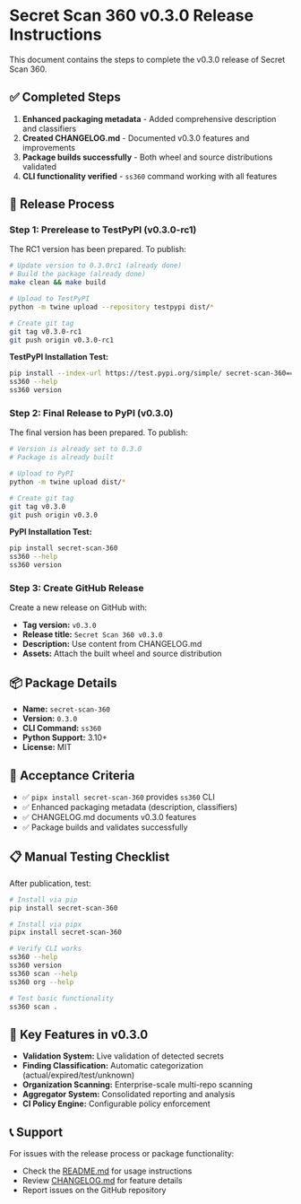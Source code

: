 # Secret Scan 360 v0.3.0 Release Instructions

This document contains the steps to complete the v0.3.0 release of Secret Scan 360.

## ✅ Completed Steps

1. **Enhanced packaging metadata** - Added comprehensive description and classifiers
2. **Created CHANGELOG.md** - Documented v0.3.0 features and improvements  
3. **Package builds successfully** - Both wheel and source distributions validated
4. **CLI functionality verified** - `ss360` command working with all features

## 🚀 Release Process

### Step 1: Prerelease to TestPyPI (v0.3.0-rc1)

The RC1 version has been prepared. To publish:

```bash
# Update version to 0.3.0rc1 (already done)
# Build the package (already done)
make clean && make build

# Upload to TestPyPI
python -m twine upload --repository testpypi dist/*

# Create git tag
git tag v0.3.0-rc1
git push origin v0.3.0-rc1
```

**TestPyPI Installation Test:**
```bash
pip install --index-url https://test.pypi.org/simple/ secret-scan-360==0.3.0rc1
ss360 --help
ss360 version
```

### Step 2: Final Release to PyPI (v0.3.0)

The final version has been prepared. To publish:

```bash
# Version is already set to 0.3.0
# Package is already built

# Upload to PyPI
python -m twine upload dist/*

# Create git tag
git tag v0.3.0
git push origin v0.3.0
```

**PyPI Installation Test:**
```bash
pip install secret-scan-360
ss360 --help
ss360 version
```

### Step 3: Create GitHub Release

Create a new release on GitHub with:

- **Tag version:** `v0.3.0`
- **Release title:** `Secret Scan 360 v0.3.0`
- **Description:** Use content from CHANGELOG.md
- **Assets:** Attach the built wheel and source distribution

## 📦 Package Details

- **Name:** `secret-scan-360`
- **Version:** `0.3.0`
- **CLI Command:** `ss360`
- **Python Support:** 3.10+
- **License:** MIT

## 🎯 Acceptance Criteria

- ✅ `pipx install secret-scan-360` provides `ss360` CLI
- ✅ Enhanced packaging metadata (description, classifiers)
- ✅ CHANGELOG.md documents v0.3.0 features
- ✅ Package builds and validates successfully

## 📋 Manual Testing Checklist

After publication, test:

```bash
# Install via pip
pip install secret-scan-360

# Install via pipx
pipx install secret-scan-360

# Verify CLI works
ss360 --help
ss360 version
ss360 scan --help
ss360 org --help

# Test basic functionality
ss360 scan .
```

## 🔧 Key Features in v0.3.0

- **Validation System:** Live validation of detected secrets
- **Finding Classification:** Automatic categorization (actual/expired/test/unknown)
- **Organization Scanning:** Enterprise-scale multi-repo scanning
- **Aggregator System:** Consolidated reporting and analysis
- **CI Policy Engine:** Configurable policy enforcement

## 📞 Support

For issues with the release process or package functionality:
- Check the [README.md](README.md) for usage instructions
- Review [CHANGELOG.md](CHANGELOG.md) for feature details
- Report issues on the GitHub repository